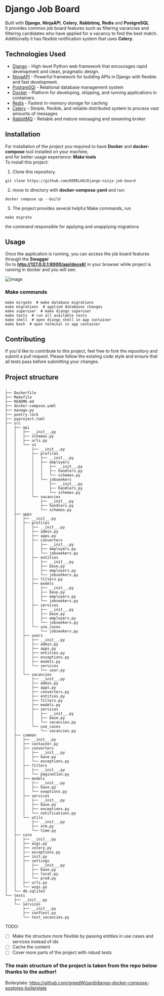 # Django Job Board

Built with **Django**, **NinjaAPI**, **Celery**, **Rabbitmq**, **Redis** and **PostgreSQL**  
It provides common job board features such as filtering vacancies and filtering candidates who have applied for a vacancy to find the best match.   
Additionally it has flexible notification system that uses **Celery**.  

## Technologies Used

- [Django](https://www.djangoproject.com/) - High-level Python web framework that encourages rapid development and clean, pragmatic design.
- [NinjaAPI](https://django-ninja.dev/) - Powerful framework for building APIs in Django with flexible and fast development.
- [PostgreSQl](https://www.postgresql.org/) - Relational database management system
- [Docker](https://www.docker.com/) - Platform for developing, shipping, and running applications in containers.
- [Redis](https://redis.io/) - Fastest in-memory storage for caching
- [Celery](https://docs.celeryq.dev/en/stable/) - Simple, flexible, and reliable distributed system to process vast amounts of messages
- [RabbitMQ](https://www.rabbitmq.com/) - Reliable and mature messaging and streaming broker
## Installation
For installation of the project you required to have __Docker__ and __docker-compose__ tool installed on your machine,  
and for better usage experience: __Make tools__  
To install this project:

1. Clone this repository.
```
git clone https://github.com/KERELKO/Django-ninja-job-board
```
2. move to directory with __docker-compose.yaml__ and run:
```
docker compose up --build
```
3. The project provides several helpful Make commands, run
```
make migrate
```
the command responsible for applying and unapplying migrations

## Usage

Once the application is running, you can access the job board features through the __Swagger__  
Go to __http://127.0.0.1:8000/api/docs#/__ in your browser while project is running in docker and you will see:

![image](https://github.com/KERELKO/Django-ninja-job-board/assets/89779202/729725bf-6716-4cca-9e73-5e1aa2b1a5f3)

### Make commands
```
make mirgate  # make database migrations
make migrations  # applied databases changes 
make superuser  # make django superuser
make tests  # run all available tests
make shell  # open django shell in app container
make bash  # open terminal in app container
```
## Contributing

If you'd like to contribute to this project, feel free to fork the repository and submit a pull request. Please follow the existing code style and ensure that all tests pass before submitting your changes.

## Project structure

```
.
├── Dockerfile
├── Makefile
├── README.md
├── docker-compose.yaml
├── manage.py
├── poetry.lock
├── pyproject.toml
├── src
│   ├── api
│   │   ├── __init__.py
│   │   ├── schemas.py
│   │   ├── urls.py
│   │   └── v1
│   │       ├── __init__.py
│   │       ├── profiles
│   │       │   ├── __init__.py
│   │       │   ├── employers
│   │       │   │   ├── __init__.py
│   │       │   │   ├── handlers.py
│   │       │   │   └── schemas.py
│   │       │   └── jobseekers
│   │       │       ├── __init__.py
│   │       │       ├── handlers.py
│   │       │       └── schemas.py
│   │       └── vacancies
│   │           ├── __init__.py
│   │           ├── handlers.py
│   │           └── schemas.py
│   ├── apps
│   │   ├── __init__.py
│   │   ├── profiles
│   │   │   ├── __init__.py
│   │   │   ├── admin.py
│   │   │   ├── apps.py
│   │   │   ├── converters
│   │   │   │   ├── __init__.py
│   │   │   │   ├── employers.py
│   │   │   │   └── jobseekers.py
│   │   │   ├── entities
│   │   │   │   ├── __init__.py
│   │   │   │   ├── base.py
│   │   │   │   ├── employers.py
│   │   │   │   └── jobseekers.py
│   │   │   ├── filters.py
│   │   │   ├── models
│   │   │   │   ├── __init__.py
│   │   │   │   ├── base.py
│   │   │   │   ├── employers.py
│   │   │   │   └── jobseekers.py
│   │   │   ├── services
│   │   │   │   ├── __init__.py
│   │   │   │   ├── base.py
│   │   │   │   ├── employers.py
│   │   │   │   └── jobseekers.py
│   │   │   └── use_cases
│   │   │       └── jobseekers.py
│   │   ├── users
│   │   │   ├── __init__.py
│   │   │   ├── admin.py
│   │   │   ├── apps.py
│   │   │   ├── entities.py
│   │   │   ├── exceptions.py
│   │   │   ├── models.py
│   │   │   └── services
│   │   │       └── user.py
│   │   └── vacancies
│   │       ├── __init__.py
│   │       ├── admin.py
│   │       ├── apps.py
│   │       ├── converters.py
│   │       ├── entities.py
│   │       ├── filters.py
│   │       ├── models.py
│   │       ├── services
│   │       │   ├── __init__.py
│   │       │   ├── base.py
│   │       │   └── vacancies.py
│   │       └── use_cases
│   │           └── vacancies.py
│   ├── common
│   │   ├── __init__.py
│   │   ├── container.py
│   │   ├── converters
│   │   │   ├── __init__.py
│   │   │   ├── base.py
│   │   │   └── exceptions.py
│   │   ├── filters
│   │   │   ├── __init__.py
│   │   │   └── pagination.py
│   │   ├── models
│   │   │   ├── __init__.py
│   │   │   ├── base.py
│   │   │   └── exeptions.py
│   │   ├── services
│   │   │   ├── __init__.py
│   │   │   ├── base.py
│   │   │   ├── exceptions.py
│   │   │   └── notifications.py
│   │   └── utils
│   │       ├── __init__.py
│   │       ├── orm.py
│   │       └── time.py
│   ├── core
│   │   ├── __init__.py
│   │   ├── asgi.py
│   │   ├── celery.py
│   │   ├── exceptions.py
│   │   ├── init.py
│   │   ├── settings
│   │   │   ├── __init__.py
│   │   │   ├── base.py
│   │   │   ├── local.py
│   │   │   └── prod.py
│   │   ├── urls.py
│   │   └── wsgi.py
│   └── db.sqlite3
└── tests
    ├── __init__.py
    └── services
        ├── __init__.py
        ├── conftest.py
        └── test_vacancies.py
```
TODO:
 - [ ] Make the structure more flexible by passing entities in use cases and services instead of ids
 - [ ] Cache the content
 - [ ] Cover more parts of the project with robust tests  
### The main structure of the project is taken from the repo below thanks to the author!
Boilerplate: https://github.com/greedWizard/django-docker-compose-postgres-boilerplate
